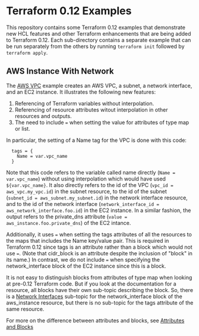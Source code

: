 # Terraform 0.12 Examples
This repository contains some Terraform 0.12 examples that demonstrate new HCL features and other Terraform enhancements that are being added to Terraform 0.12. Each sub-directory contains a separate example that can be run separately from the others by running `terraform init` followed by `terraform apply`.

## AWS Instance With Network
The [AWS VPC](./aws-instance-with-network) example creates an AWS VPC, a subnet, a network interface, and an EC2 instance. It illustrates the following new features:
1. Referencing of Terraform variables without interpolation.
1. Referencing of resource attributes witout interpolation in other resources and outputs.
1. The need to include `=` when setting the value for attributes of type map or list.

In particular, the setting of a Name tag for the VPC is done with this code:
```
  tags = {
    Name = var.vpc_name
  }
```
Note that this code refers to the variable called name directly (`Name = var.vpc_name`) without using interpolation which would have used `${var.vpc_name}`. It also directly refers to the id of the VPC (`vpc_id = aws_vpc.my_vpc.id`) in the subnet resource, to the id of the subnet (`subnet_id = aws_subnet.my_subnet.id`) in the network interface resource, and to the id of the network interface (`network_interface_id = aws_network_interface.foo.id`) in the EC2 instance. In a similar fashion, the output refers to the private_dns attribute (`value = aws_instance.foo.private_dns`) of the EC2 intance.

Additionally, it uses `=` when setting the tags attributes of all the resources to the maps that includes the Name key/value pair. This is required in Terraform 0.12 since tags is an attribute rather than a block which would not use `=`. (Note that cidr_block is an attribute despite the inclusion of "block" in its name.) In contrast, we do not include `=` when specifying the network_interface block of the EC2 instance since this is a block.

It is not easy to distinguish blocks from attributes of type map when looking at pre-0.12 Terraform code. But if you look at the documentation for a resource, all blocks have their own sub-topic describing the block. So, there is a [Network Interfaces](https://www.terraform.io/docs/providers/aws/r/instance.html#network-interfaces) sub-topic for the network_interface block of the aws_instance resource, but there is no sub-topic for the tags attribute of the same resource.

For more on the difference between attributes and blocks, see [Attributes and Blocks](https://github.com/hashicorp/terraform/blob/v0.12-alpha/website/docs/configuration/syntax.html.md#attributes-and-blocks)
